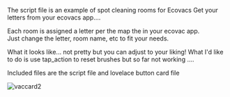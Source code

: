 The script file is an example of spot cleaning rooms for Ecovacs
Get your letters from your ecovacs app....

Each room is assigned a letter per the map the in your ecovac app.   
Just change the letter, room name, etc to fit your needs.

What it looks like... not pretty but you can adjust to your liking!
What I'd like to do is use tap_action to reset brushes but so far not working .... 

Included files are the script file and lovelace button card file



![vaccard2](https://github.com/cowboysdude/Ecovacs-Scripts/assets/11013648/e82aa3e5-dfc8-4e32-aec4-7251fd632a06)



